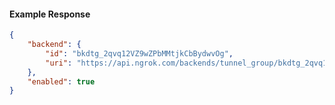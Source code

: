 <!-- Code generated for API Clients. DO NOT EDIT. -->

#### Example Response

```json
{
	"backend": {
		"id": "bkdtg_2qvq12VZ9wZPbMMtjkCbBydwvOg",
		"uri": "https://api.ngrok.com/backends/tunnel_group/bkdtg_2qvq12VZ9wZPbMMtjkCbBydwvOg"
	},
	"enabled": true
}
```
